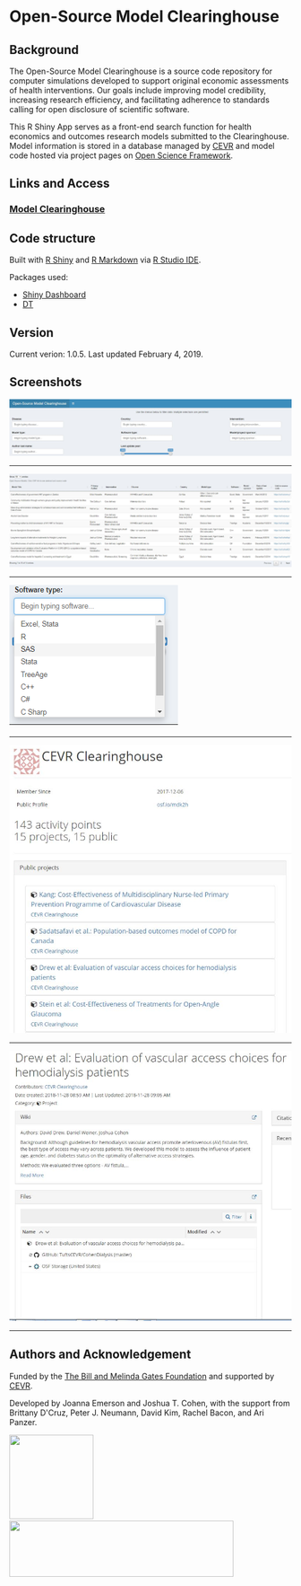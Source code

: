 # Open-Source Model Clearinghouse

## Background
The Open-Source Model Clearinghouse is a source code repository for computer simulations developed to support original economic assessments of health interventions.  Our goals include improving model credibility, increasing research efficiency, and facilitating adherence to standards calling for open disclosure of scientific software. 

This R Shiny App serves as a front-end search function for health economics and outcomes research models submitted to the Clearinghouse. Model information is stored in a database managed by [CEVR](https://cevr.tuftsmedicalcenter.org/) and model code hosted via project pages on [Open Science Framework](https://osf.io/mdk2h/).


## Links and Access
### [Model Clearinghouse](https://cevr.shinyapps.io/Clearinghouse/)

## Code structure
Built with [R Shiny](https://shiny.rstudio.com/) and [R Markdown](https://rmarkdown.rstudio.com/) via [R Studio IDE](https://www.rstudio.com/).

Packages used:
 - [Shiny Dashboard](https://rstudio.github.io/shinydashboard/)
 - [DT](https://rstudio.github.io/DT/)

## Version
Current verion: 1.0.5. Last updated February 4, 2019.

## Screenshots
![](https://github.com/jgemerson/ModelClearinghouse/blob/master/Screenshots/Filters.JPG)
_________________
![](https://github.com/jgemerson/ModelClearinghouse/blob/master/Screenshots/Table.JPG)
_________________
![](https://github.com/jgemerson/ModelClearinghouse/blob/master/Screenshots/Dropdown.png)
_________________
![](https://github.com/jgemerson/ModelClearinghouse/blob/master/Screenshots/OSF.JPG)
_________________
![](https://github.com/jgemerson/ModelClearinghouse/blob/master/Screenshots/OSF%20project.JPG)
_________________


 
## Authors and Acknowledgement
Funded by the [The Bill and Melinda Gates Foundation](https://www.gatesfoundation.org/) and supported by [CEVR](http://cevr.tuftsmedicalcenter.org/). 

Developed by Joanna Emerson and Joshua T. Cohen, with the support from Brittany D'Cruz, Peter J. Neumann, David Kim, Rachel Bacon, and Ari Panzer.  

<img src="https://pbs.twimg.com/profile_images/958789469632516096/hUT1dpXt.jpg" width="150" height="150"> <img src="https://datadent.org/wp-content/uploads/2018/04/arton10.jpg" width="400" height="100">
